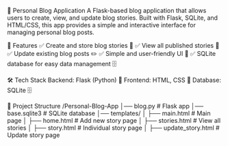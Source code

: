 📖 Personal Blog Application
A Flask-based blog application that allows users to create, view, and update blog stories. Built with Flask, SQLite, and HTML/CSS, this app provides a simple and interactive interface for managing personal blog posts.

🚀 Features
✅ Create and store blog stories 📜
✅ View all published stories 🧐
✅ Update existing blog posts ✏️
✅ Simple and user-friendly UI 🎨
✅ SQLite database for easy data management 🗄️

🛠️ Tech Stack
Backend: Flask (Python) 🐍
Frontend: HTML, CSS 🎨
Database: SQLite 🗄️


📂 Project Structure
/Personal-Blog-App
│── blog.py                 # Flask app
│── base.sqlite3             # SQLite database
│── templates/
│   ├── main.html            # Main page
│   ├── home.html            # Add new story page
│   ├── stories.html         # View all stories
│   ├── story.html           # Individual story page
│   ├── update_story.html    # Update story page
